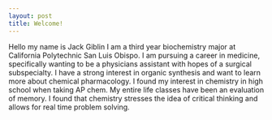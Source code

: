 ```yaml
---
layout: post
title: Welcome!
---
```

Hello my name is Jack Giblin I am a third year biochemistry major at California Polytechnic San Luis Obispo. I am pursuing a career in medicine, specifically wanting to be a physicians assistant with hopes of a surgical subspecialty. I have a strong interest in organic synthesis and want to learn more about chemical pharmacology. I found my interest in chemistry in high school when taking AP chem. My entire life classes have been an evaluation of memory. I found that chemistry stresses the idea of critical thinking and allows for real time problem solving. 
